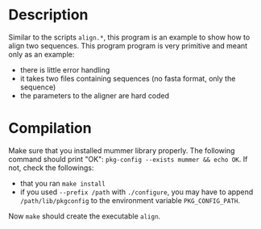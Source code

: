 # Description

Similar to the scripts `align.*`, this program is an example to show
how to align two sequences. This program program is very primitive and
meant only as an example:

- there is little error handling
- it takes two files containing sequences (no fasta format, only the
sequence)
- the parameters to the aligner are hard coded

# Compilation

Make sure that you installed mummer library properly. The following
command should print "OK": `pkg-config --exists mummer && echo OK`. If
not, check the followings:

- that you ran `make install`
- if you used `--prefix /path` with `./configure`, you may have to
append `/path/lib/pkgconfig` to the environment variable `PKG_CONFIG_PATH`.

Now `make` should create the executable `align`.

